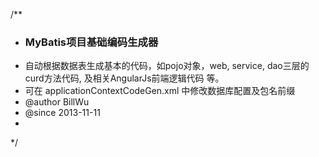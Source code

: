 /**
 * <h3>MyBatis项目基础编码生成器</h3>
 * 自动根据数据表生成基本的代码，如pojo对象，web, service, dao三层的curd方法代码, 及相关AngularJs前端逻辑代码 等。
 * 可在 applicationContextCodeGen.xml 中修改数据库配置及包名前缀
 * @author BillWu
 * @since 2013-11-11
 * 
 */